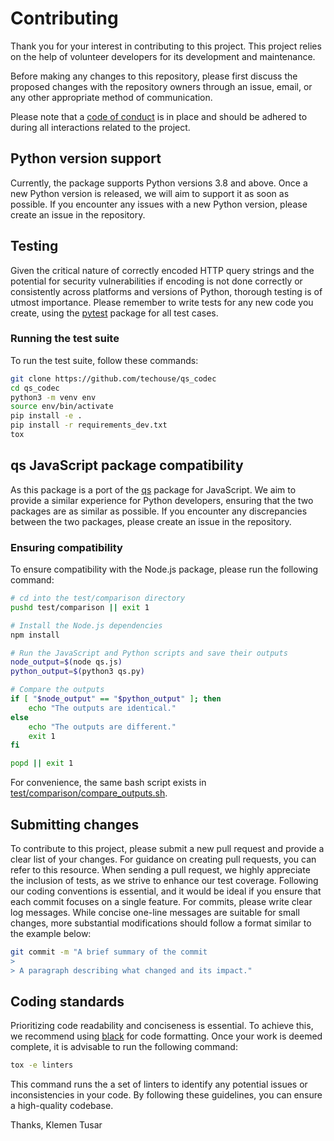 # Contributing

Thank you for your interest in contributing to this project. This project relies on the help of volunteer developers for
its development and maintenance.

Before making any changes to this repository, please first discuss the proposed changes with the repository owners
through an issue, email, or any other appropriate method of communication.

Please note that a [code of conduct](CODE-OF-CONDUCT.md) is in place and should be adhered to during all interactions
related to the project.

## Python version support

Currently, the package supports Python versions 3.8 and above. Once a new Python version is released, we will aim to 
support it as soon as possible. If you encounter any issues with a new Python version, please create an issue in the 
repository.

## Testing

Given the critical nature of correctly encoded HTTP query strings and the potential for security vulnerabilities if
encoding is not done correctly or consistently across platforms and versions of Python, thorough testing is of utmost 
importance. Please remember to write tests for any new code you create, using  the
[pytest](https://pypi.org/project/pytest/) package for all test cases.

### Running the test suite

To run the test suite, follow these commands:

```bash
git clone https://github.com/techouse/qs_codec
cd qs_codec
python3 -m venv env
source env/bin/activate
pip install -e .
pip install -r requirements_dev.txt
tox
```

## qs JavaScript package compatibility

As this package is a port of the [qs](https://www.npmjs.com/package/qs) package for JavaScript. We aim to provide a
similar experience for Python developers, ensuring that the two packages are as similar as possible. If you encounter 
any discrepancies between the two packages, please create an issue in the repository.

### Ensuring compatibility

To ensure compatibility with the Node.js package, please run the following command:

```bash
# cd into the test/comparison directory
pushd test/comparison || exit 1

# Install the Node.js dependencies
npm install

# Run the JavaScript and Python scripts and save their outputs
node_output=$(node qs.js)
python_output=$(python3 qs.py)

# Compare the outputs
if [ "$node_output" == "$python_output" ]; then
    echo "The outputs are identical."
else
    echo "The outputs are different."
    exit 1
fi

popd || exit 1
```

For convenience, the same bash script exists
in [test/comparison/compare_outputs.sh](test/comparison/compare_outputs.sh).

## Submitting changes

To contribute to this project, please submit a new pull request and provide a clear list of your changes. For guidance
on creating pull requests, you can refer to this resource. When sending a pull request, we highly appreciate the
inclusion of tests, as we strive to enhance our test coverage.
Following our coding conventions is essential, and it would be ideal if you ensure that each commit focuses on a single
feature. For commits, please write clear log messages. While concise one-line messages are suitable for small changes,
more substantial modifications should follow a format similar to the example below:

```bash
git commit -m "A brief summary of the commit
> 
> A paragraph describing what changed and its impact."
```

## Coding standards

Prioritizing code readability and conciseness is essential. To achieve this, we recommend using 
[black](https://pypi.org/project/black/) for code formatting. Once your work is deemed complete, it is advisable to run
the following command:

```bash
tox -e linters
```

This command runs the a set of linters to identify any potential issues or inconsistencies in your code. By following
these guidelines, you can ensure a high-quality codebase.

Thanks, Klemen Tusar
